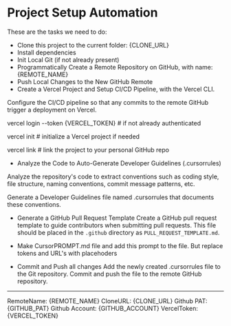 # Project Setup Automation

These are the tasks we need to do:

- Clone this project to the current folder: {CLONE_URL}
- Install dependencies
- Init Local Git (if not already present)
- Programmatically Create a Remote Repository on GitHub, with name: {REMOTE_NAME}
- Push Local Changes to the New GitHub Remote
- Create a Vercel Project and Setup CI/CD Pipeline, with the Vercel CLI.

Configure the CI/CD pipeline so that any commits to the remote GitHub trigger a deployment on Vercel.

vercel login --token {VERCEL_TOKEN}  # if not already authenticated

vercel init   # initialize a Vercel project if needed

vercel link   # link the project to your personal GitHub repo

- Analyze the Code to Auto-Generate Developer Guidelines (.cursorrules)

Analyze the repository's code to extract conventions such as coding style, file structure, naming conventions, commit message patterns, etc.

Generate a Developer Guidelines file named .cursorrules that documents these conventions.
 
- Generate a GitHub Pull Request Template
Create a GitHub pull request template to guide contributors when submitting pull requests.
This file should be placed in the `.github` directory as `PULL_REQUEST_TEMPLATE.md`.

- Make CursorPROMPT.md file and add this prompt to the file. But replace tokens and URL's with placehoders

- Commit and Push all changes
Add the newly created .cursorrules file to the Git repository.
Commit and push the file to the remote GitHub repository.

----------------
RemoteName: {REMOTE_NAME}
CloneURL: {CLONE_URL}
Github PAT: {GITHUB_PAT}
Github Account: {GITHUB_ACCOUNT}
VercelToken: {VERCEL_TOKEN} 